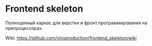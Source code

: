 Frontend skeleton
=================

Полноценный каркас для верстки и фронт.программирования на препроцессорах.

Wiki: https://github.com/vinsproduction/frontend_skeleton/wiki
